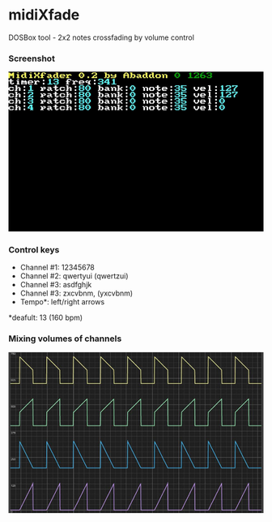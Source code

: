 # midiXfade
DOSBox tool - 2x2 notes crossfading by volume control

### Screenshot

![screenshot](https://raw.githubusercontent.com/Kaproncai/midiXfade/main/screen.jpg)

### Control keys

- Channel #1: 12345678
- Channel #2: qwertyui (qwertzui)
- Channel #3: asdfghjk
- Channel #3: zxcvbnm, (yxcvbnm)
- Tempo*: left/right arrows 

*deafult: 13 (160 bpm)

### Mixing volumes of channels

![volume](https://raw.githubusercontent.com/Kaproncai/midiXfade/main/volume.jpg)
